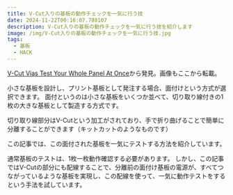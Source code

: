 ```yaml
---
title: V-Cut入りの基板の動作チェックを一気に行う技
date: 2024-11-22T00:16:07.788107
description: V-Cut入りの基板の動作チェックを一気に行う技を紹介します
image: /img/V-Cut入りの基板の動作チェックを一気に行う技.jpg
tags:
  - 基板
  - HACK
---
```

[V-Cut Vias Test Your Whole Panel At Once](https://hackaday.com/2024/10/04/v-cut-vias-test-your-whole-panel-at-once/)から発見。画像もここから転載。

小さな基板を設計し、プリント基板として発注する場合、面付けという方式が選択できます。
面付というのは小さな基板をいくつか並べて、切り取り線付きの1枚の大きな基板として製造する方式です。

切り取り線部分はV-Cutという加工がされており、手で折り曲げることで簡単に分離することができます（キットカットのようなものです）

この記事では、この面付された基板を一気にテストする方法を紹介しています。

通常基板のテストは、1枚一枚動作確認する必要があります。
しかし、この記事ではV-Cutの部分にも配線することで、分離前の面付け基板の電源が、すべてつながっているような基板を実現し、この配線を使って、一気に動作テストをするという手法を試しています。




